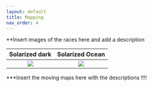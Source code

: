 ```yaml
---
layout: default
title: Mapping 
nav_order: 4
---
```



**Insert images of the races here and add a description 

Solarized dark             |  Solarized Ocean
:-------------------------:|:-------------------------:
![](https://...Dark.png)  |  ![](https://...Ocean.png)

***Insert the moving maps here with the descriptions !!!! 
